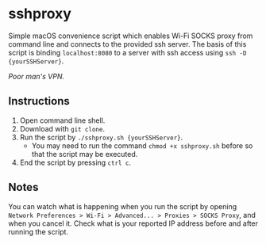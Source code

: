 # sshproxy
Simple macOS convenience script which enables Wi-Fi SOCKS proxy from command line and connects to the provided ssh server. 
The basis of this script is binding `localhost:8080` to a server with ssh access using `ssh -D {yourSSHServer}`.

*Poor man's VPN.*



## Instructions
1. Open command line shell.
2. Download with `git clone`.
3. Run the script by `./sshproxy.sh {yourSSHServer}`.
	- You may need to run the command `chmod +x sshproxy.sh` before so that the script may be executed.
4. End the script by pressing `ctrl c`.

## Notes
You can watch what is happening when you run the script by opening `Network Preferences > Wi-Fi > Advanced... > Proxies > SOCKS Proxy`, and when you cancel it. Check what is your reported IP address before and after running the script. 
